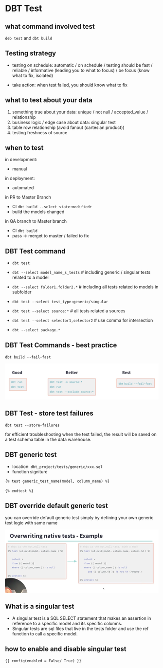 # DBT Test 

## what command involved test

`deb test` and `dbt build`

## Testing strategy 

- testing on schedule: automatic / on schedule / testing should be fast / reliable / informative (leading you to what to focus) / be focus (know what to fix, isolated)

- take action: when test failed, you should know what to fix 


## what to test about your data 

1. something true about your data: unique / not null / accepted_value / relationship
2. business logic / edge case about data: singular test 
3. table row relationship (avoid fanout (cartesian product))
4. testing freshness of source 


## when to test 

in development:

- manual 

in deployment:

- automated


in PR to Master Branch 

- CI `dbt build --select state:modified+`
- build the models changed


in QA branch to Master branch

- CI `dbt build`
- pass -> merget to master / failed to fix 


## DBT Test command 

- `dbt test`
- `dbt --select model_name_s_tests` # including generic / singular tests related to a model
- `dbt --select folder1.folder2.*` # including all tests related to models in subfolder
- `dbt test --select test_type:generic/singular`
- `dbt test --select source:*` # all tests related a sources


- `dbt test --select selector1,selector2` # use comma for intersection
- `dbt --select package.*`


## DBT Test Commands - best practice 

`dbt build --fail-fast`

![Best Practice](dbt_test_best_practice.png)

## DBT Test - store test failures 

`dbt test --store-failures` 

for efficient troubleshooting
when the test failed, the result will be saved on a test schema table in the data warehouse. 


## DBT generic test 

- location: `dbt_project/tests/generic/xxx.sql`
- function signiture 

```
{% test generic_test_name(model, column_name) %}

{% endtest %}
```


## DBT override default generic test 

you can override default generic test simply by defining your own generic test logic with same name

![dbt_test_override_generic_test](dbt_test_override_generic_test.png)


## What is a singular test 

- A singular test is a SQL SELECT statement that makes an assertion in reference to a specific model and its specific columns. 
- Singular tests are sql files that live in the tests folder and use the ref function to call a specific model. 


## how to enable and disable singular test 

`{{ config(enabled = False/ True) }}`

